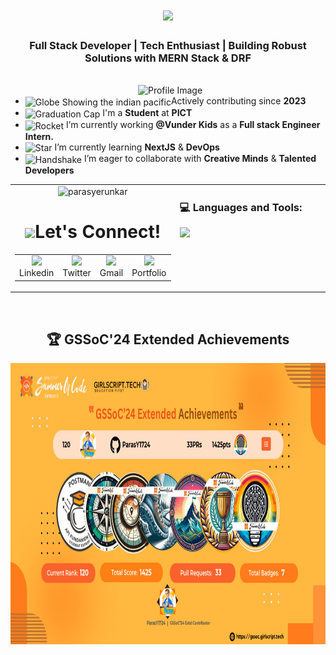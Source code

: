 <h1 align="center">
  <img src="https://readme-typing-svg.herokuapp.com/?lines=Hi+there!+👋;I'm+Paras+Yerunkar&center=true&size=30">
</h1>

<h3 align="center">Full Stack Developer | Tech Enthusiast | Building Robust Solutions with MERN Stack & DRF</h3>
<br/>

<div>
 <img align="right" src="https://github.com/SankshipthShetty/SankshipthShetty/assets/99337968/2bd05422-3a3b-4d7c-94a1-7cdb584c09d7" alt="Profile Image" width="300" />
</div>

- <img src="https://raw.githubusercontent.com/Tarikul-Islam-Anik/Animated-Fluent-Emojis/master/Emojis/Travel%20and%20places/Globe%20Showing%20Asia-Australia.png" alt="Globe Showing the indian pacific" width="30" align="center" />Actively contributing since **2023** 
- <img src="https://raw.githubusercontent.com/Tarikul-Islam-Anik/Animated-Fluent-Emojis/master/Emojis/Objects/Graduation%20Cap.png" alt="Graduation Cap" width="30" align="center" /> I'm a **Student** at **PICT**
- <img src="https://raw.githubusercontent.com/Tarikul-Islam-Anik/Animated-Fluent-Emojis/master/Emojis/Travel%20and%20places/Rocket.png" alt="Rocket" width="30" align=center /> I’m currently working **@Vunder Kids** as a **Full stack Engineer Intern.**
- <img src="https://raw.githubusercontent.com/Tarikul-Islam-Anik/Animated-Fluent-Emojis/master/Emojis/Travel%20and%20places/Star.png" alt="Star" width="30" align=center /> I’m currently learning **NextJS** & **DevOps**
- <img src="https://raw.githubusercontent.com/Tarikul-Islam-Anik/Animated-Fluent-Emojis/master/Emojis/Hand%20gestures/Handshake.png" alt="Handshake" width="30" align=center /> I’m eager to collaborate with **Creative Minds** & **Talented Developers**



<div align="center">
  <table>
<tr>
<!-- First Column: GitHub Stats and Social Links -->
<td align="center" width="50%">
<img src="https://github-readme-streak-stats.herokuapp.com/?user=ParasY1724&theme=dark" alt="parasyerunkar" />


<h1><img src="https://raw.githubusercontent.com/ShahriarShafin/ShahriarShafin/main/Assets/handshake.gif" width="90px" style="max-width: 100%; user-select: auto;">Let's Connect! </h1>

<table align="" class="table table-dark">
  <tr bg-dark>
    <td align="center" widht=90>
        <a href="https://linkedin.com/in/parasyerunkar" target="_blank">
            <img src="https://skillicons.dev/icons?i=linkedin" />
        </a>
      <br>Linkedin
    </td>
    <td align="center" widht=90>
        <a href="https://twitter.com/" target="_blank">
            <img src="https://skillicons.dev/icons?i=twitter" />
        </a>
        <br>Twitter
    </td>
   <td align="center" widht=90>
        <a href="mailto:" target="_blank">
            <img src="https://skillicons.dev/icons?i=gmail&theme=light" />
        </a>
        <br>Gmail
    </td>
    <td align="center" widht=90>
        <a href="https://vaibhavkesarwani.vercel.app/" target="_blank">
            <img src="https://user-images.githubusercontent.com/74038190/212284087-bbe7e430-757e-4901-90bf-4cd2ce3e1852.gif" width="50">
        </a>
        <br>Portfolio
    </td>
  </tr>
</table>


<!-- Second Column: Languages and Tools -->
<td valign="top" width="50%">
<h3>💻 Languages and Tools:</h3>
<img src="https://skillicons.dev/icons?i=cpp,django,docker,express,figma,flask,git,graphql,java,js,linux,mongodb,mysql,nodejs,postman,python,qt,react,sqlite,tailwind,ts&perline=7" />
</td>
</tr>
  </table>

</div>

<br/>
<div align="center">
  <h2>🏆 GSSoC'24 Extended Achievements</h2>
  <img src="https://github.com/ParasY1724/ParasY1724/blob/main/GSSoC24_Stats.png" alt="Paras" width="900" height="450">
</div>


